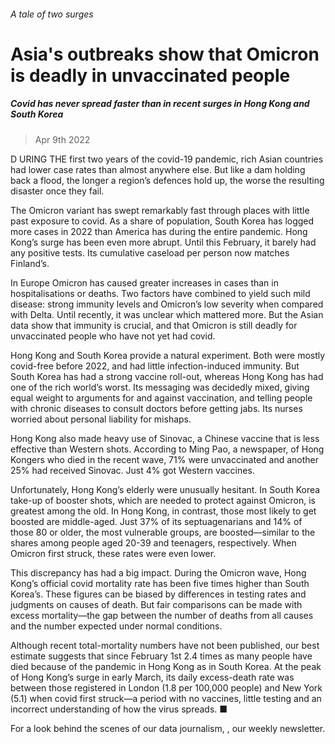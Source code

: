 ###### A tale of two surges
# Asia's outbreaks show that Omicron is deadly in unvaccinated people 
##### Covid has never spread faster than in recent surges in Hong Kong and South Korea 
> Apr 9th 2022 


D URING THE first two years of the covid-19 pandemic, rich Asian countries had lower case rates than almost anywhere else. But like a dam holding back a flood, the longer a region’s defences hold up, the worse the resulting disaster once they fail.
The Omicron variant has swept remarkably fast through places with little past exposure to covid. As a share of population, South Korea has logged more cases in 2022 than America has during the entire pandemic. Hong Kong’s surge has been even more abrupt. Until this February, it barely had any positive tests. Its cumulative caseload per person now matches Finland’s.

In Europe Omicron has caused greater increases in cases than in hospitalisations or deaths. Two factors have combined to yield such mild disease: strong immunity levels and Omicron’s low severity when compared with Delta. Until recently, it was unclear which mattered more. But the Asian data show that immunity is crucial, and that Omicron is still deadly for unvaccinated people who have not yet had covid.
Hong Kong and South Korea provide a natural experiment. Both were mostly covid-free before 2022, and had little infection-induced immunity. But South Korea has had a strong vaccine roll-out, whereas Hong Kong has had one of the rich world’s worst. Its messaging was decidedly mixed, giving equal weight to arguments for and against vaccination, and telling people with chronic diseases to consult doctors before getting jabs. Its nurses worried about personal liability for mishaps.


Hong Kong also made heavy use of Sinovac, a Chinese vaccine that is less effective than Western shots. According to Ming Pao, a newspaper, of Hong Kongers who died in the recent wave, 71% were unvaccinated and another 25% had received Sinovac. Just 4% got Western vaccines.
Unfortunately, Hong Kong’s elderly were unusually hesitant. In South Korea take-up of booster shots, which are needed to protect against Omicron, is greatest among the old. In Hong Kong, in contrast, those most likely to get boosted are middle-aged. Just 37% of its septuagenarians and 14% of those 80 or older, the most vulnerable groups, are boosted—similar to the shares among people aged 20-39 and teenagers, respectively. When Omicron first struck, these rates were even lower.


This discrepancy has had a big impact. During the Omicron wave, Hong Kong’s official covid mortality rate has been five times higher than South Korea’s. These figures can be biased by differences in testing rates and judgments on causes of death. But fair comparisons can be made with excess mortality—the gap between the number of deaths from all causes and the number expected under normal conditions.
Although recent total-mortality numbers have not been published, our best estimate suggests that since February 1st 2.4 times as many people have died because of the pandemic in Hong Kong as in South Korea. At the peak of Hong Kong’s surge in early March, its daily excess-death rate was between those registered in London (1.8 per 100,000 people) and New York (5.1) when covid first struck—a period with no vaccines, little testing and an incorrect understanding of how the virus spreads. ■
For a look behind the scenes of our data journalism, , our weekly newsletter. 
